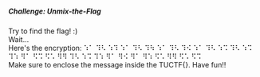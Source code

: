 ##### Challenge: Unmix-the-Flag
<p>Try to find the flag! :) <br>
Wait... <br>
Here's the encryption: ⠱⠁ ⠹⠣ ⠱⠹ ⠱⠁ ⠹⠣ ⠹⠳ ⠱⠁ ⠹⠣ ⠹⠪ ⠱⠁ ⠹⠣ ⠱⠩ ⠹⠣ ⠱⠩ ⠹⠱ ⠻⠁ ⠫⠩ ⠫⠡ ⠻⠻ ⠹⠣ ⠱⠩ ⠹⠱ ⠻⠁ ⠻⠪ ⠻⠁ ⠻⠱ ⠫⠡ ⠻⠻ ⠫⠡ ⠫⠩ <br>
Make sure to enclose the message inside the TUCTF{}.
Have fun!! </p>
